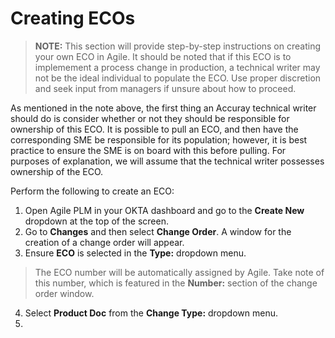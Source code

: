 # Creating ECOs

> **NOTE:** This section will provide step-by-step instructions on creating your own ECO in Agile. It should be noted that if this ECO is to implemement a process change in production, a technical writer may not be the ideal individual to populate the ECO. Use proper discretion and seek input from managers if unsure about how to proceed.

As mentioned in the note above, the first thing an Accuray technical writer should do is consider whether or not they should be responsible for ownership of this ECO. It is possible to pull an ECO, and then have the corresponding SME be responsible for its population; however, it is best practice to ensure the SME is on board with this before pulling. For purposes of explanation, we will assume that the technical writer possesses ownership of the ECO. 

Perform the following to create an ECO:

1. Open Agile PLM in your OKTA dashboard and go to the **Create New** dropdown at the top of the screen.
2. Go to **Changes** and then select **Change Order**. A window for the creation of a change order will appear.
3. Ensure **ECO** is selected in the **Type:** dropdown menu.

> The ECO number will be automatically assigned by Agile. Take note of this number, which is featured in the **Number:** section of the change order window.

4. Select **Product Doc** from the **Change Type:** dropdown menu.
5. 
